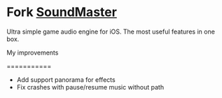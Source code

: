 Fork [SoundMaster](https://github.com/jerminal/SoundMaster/)
===========
 
Ultra simple game audio engine for iOS. The most useful features in one box. 


My improvements

===========

- Add support panorama for effects
- Fix crashes with pause/resume music without path
